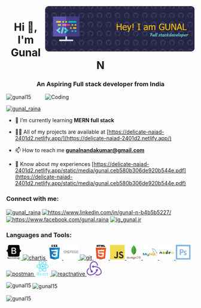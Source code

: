 <img align="right" alt="Coding" width="400" src="./github.png">

<h1 align="center">Hi 👋, I'm Gunal N</h1>
<h3 align="center">An Aspiring Full stack developer from India</h3>
<img align="right" alt="Coding" width="400" src="https://camo.githubusercontent.com/5ddf73ad3a205111cf8c686f687fc216c2946a75005718c8da5b837ad9de78c9/68747470733a2f2f7468756d62732e6766796361742e636f6d2f4576696c4e657874446576696c666973682d736d616c6c2e676966">
<p align="left"> <img src="https://komarev.com/ghpvc/?username=gunal15&label=Profile%20views&color=0e75b6&style=flat" alt="gunal15" /> </p>

<p align="left"> <a href="https://twitter.com/gunal_raina" target="blank"><img src="https://img.shields.io/twitter/follow/gunal_raina?logo=twitter&style=for-the-badge" alt="gunal_raina" /></a> </p>

- 🌱 I’m currently learning **MERN full stack**

- 👨‍💻 All of my projects are available at [https://delicate-naiad-2401d2.netlify.app/](https://delicate-naiad-2401d2.netlify.app/)

- 📫 How to reach me **gunalnandakumar@gmail.com**

- 📄 Know about my experiences [https://delicate-naiad-2401d2.netlify.app/static/media/gunal.ceb580b306de920b544e.pdf](https://delicate-naiad-2401d2.netlify.app/static/media/gunal.ceb580b306de920b544e.pdf)

<h3 align="left">Connect with me:</h3>
<p align="left">
<a href="https://twitter.com/gunal_raina" target="blank"><img align="center" src="https://raw.githubusercontent.com/rahuldkjain/github-profile-readme-generator/master/src/images/icons/Social/twitter.svg" alt="gunal_raina" height="30" width="40" /></a>
<a href="https://linkedin.com/in/https://www.linkedin.com/in/gunal-n-b4b5b5227/" target="blank"><img align="center" src="https://raw.githubusercontent.com/rahuldkjain/github-profile-readme-generator/master/src/images/icons/Social/linked-in-alt.svg" alt="https://www.linkedin.com/in/gunal-n-b4b5b5227/" height="30" width="40" /></a>
<a href="https://fb.com/https://www.facebook.com/gunal.raina" target="blank"><img align="center" src="https://raw.githubusercontent.com/rahuldkjain/github-profile-readme-generator/master/src/images/icons/Social/facebook.svg" alt="https://www.facebook.com/gunal.raina" height="30" width="40" /></a>
<a href="https://instagram.com/ig_gunal.jr" target="blank"><img align="center" src="https://raw.githubusercontent.com/rahuldkjain/github-profile-readme-generator/master/src/images/icons/Social/instagram.svg" alt="ig_gunal.jr" height="30" width="40" /></a>
</p>

<h3 align="left">Languages and Tools:</h3>
<p align="left"> <a href="https://getbootstrap.com" target="_blank" rel="noreferrer"> <img src="https://raw.githubusercontent.com/devicons/devicon/master/icons/bootstrap/bootstrap-plain-wordmark.svg" alt="bootstrap" width="40" height="40"/> </a> <a href="https://www.chartjs.org" target="_blank" rel="noreferrer"> <img src="https://www.chartjs.org/media/logo-title.svg" alt="chartjs" width="40" height="40"/> </a> <a href="https://www.w3schools.com/css/" target="_blank" rel="noreferrer"> <img src="https://raw.githubusercontent.com/devicons/devicon/master/icons/css3/css3-original-wordmark.svg" alt="css3" width="40" height="40"/> </a> <a href="https://expressjs.com" target="_blank" rel="noreferrer"> <img src="https://raw.githubusercontent.com/devicons/devicon/master/icons/express/express-original-wordmark.svg" alt="express" width="40" height="40"/> </a> <a href="https://git-scm.com/" target="_blank" rel="noreferrer"> <img src="https://www.vectorlogo.zone/logos/git-scm/git-scm-icon.svg" alt="git" width="40" height="40"/> </a> <a href="https://www.w3.org/html/" target="_blank" rel="noreferrer"> <img src="https://raw.githubusercontent.com/devicons/devicon/master/icons/html5/html5-original-wordmark.svg" alt="html5" width="40" height="40"/> </a> <a href="https://developer.mozilla.org/en-US/docs/Web/JavaScript" target="_blank" rel="noreferrer"> <img src="https://raw.githubusercontent.com/devicons/devicon/master/icons/javascript/javascript-original.svg" alt="javascript" width="40" height="40"/> </a> <a href="https://www.mongodb.com/" target="_blank" rel="noreferrer"> <img src="https://raw.githubusercontent.com/devicons/devicon/master/icons/mongodb/mongodb-original-wordmark.svg" alt="mongodb" width="40" height="40"/> </a> <a href="https://www.mysql.com/" target="_blank" rel="noreferrer"> <img src="https://raw.githubusercontent.com/devicons/devicon/master/icons/mysql/mysql-original-wordmark.svg" alt="mysql" width="40" height="40"/> </a> <a href="https://nodejs.org" target="_blank" rel="noreferrer"> <img src="https://raw.githubusercontent.com/devicons/devicon/master/icons/nodejs/nodejs-original-wordmark.svg" alt="nodejs" width="40" height="40"/> </a> <a href="https://www.photoshop.com/en" target="_blank" rel="noreferrer"> <img src="https://raw.githubusercontent.com/devicons/devicon/master/icons/photoshop/photoshop-line.svg" alt="photoshop" width="40" height="40"/> </a> <a href="https://postman.com" target="_blank" rel="noreferrer"> <img src="https://www.vectorlogo.zone/logos/getpostman/getpostman-icon.svg" alt="postman" width="40" height="40"/> </a> <a href="https://reactjs.org/" target="_blank" rel="noreferrer"> <img src="https://raw.githubusercontent.com/devicons/devicon/master/icons/react/react-original-wordmark.svg" alt="react" width="40" height="40"/> </a> <a href="https://reactnative.dev/" target="_blank" rel="noreferrer"> <img src="https://reactnative.dev/img/header_logo.svg" alt="reactnative" width="40" height="40"/> </a> <a href="https://redux.js.org" target="_blank" rel="noreferrer"> <img src="https://raw.githubusercontent.com/devicons/devicon/master/icons/redux/redux-original.svg" alt="redux" width="40" height="40"/> </a> </p>

<p><img align="left" src="https://github-readme-stats.vercel.app/api/top-langs?username=gunal15&show_icons=true&locale=en&layout=compact" alt="gunal15" /></p>

<p>&nbsp;<img align="center" src="https://github-readme-stats.vercel.app/api?username=gunal15&show_icons=true&locale=en" alt="gunal15" /></p>

<p><img align="center" src="https://github-readme-streak-stats.herokuapp.com/?user=gunal15&" alt="gunal15" /></p>
